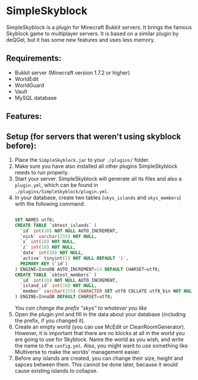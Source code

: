 SimpleSkyblock
==============

SimpleSkyblock is a plugin for Minecraft Bukkit servers. It brings the famous Skyblock game to multiplayer servers. It is based on a similar plugin by deQGel, but it has some new features and uses less memory.

Requirements:
--------------
- Bukkit server (Minecraft version 1.7.2 or higher)
- WorldEdit
- WorldGuard
- Vault
- MySQL database

Features:
--------------

Setup (for servers that weren't using skyblock before):
-----------------------------------------------------------
1. Place the `SimpleSkyblock.jar` to your `./plugins/` folder.
2. Make sure you have also installed all other plugins SimpleSkyblock needs to run
   properly.
3. Start your server. SimpleSkyblock will generate all its files and also a `plugin.yml`,
   which can be found in `./plugins/SimpleSkyblock/plugin.yml`.
4. In your database, create two tables (`skys_islands` and `skys_members`) with the following command:
   ```sql

   SET NAMES utf8;
   CREATE TABLE `sbtest_islands` (
     `id` int(10) NOT NULL AUTO_INCREMENT,
     `nick` varchar(255) NOT NULL,
     `x` int(10) NOT NULL,
     `z` int(10) NOT NULL,
     `date` int(10) NOT NULL,
     `active` tinyint(1) NOT NULL DEFAULT '1',
     PRIMARY KEY (`id`)
   ) ENGINE=InnoDB AUTO_INCREMENT=14 DEFAULT CHARSET=utf8;
   CREATE TABLE `sbtest_members` (
     `id` int(10) NOT NULL AUTO_INCREMENT,
     `island_id` int(10) NOT NULL,
     `member` varchar(255) CHARACTER SET utf8 COLLATE utf8_bin NOT NULL
   ) ENGINE=InnoDB DEFAULT CHARSET=utf8;
   ```
   *You can change the prefix "skys" to whatever you like*
5. Open the plugin.yml and fill in the data about your database (including the prefix,
   if you changed it).
6. Create an empty world (you can use McEdit or CleanRoomGenerator). However, it is
   important that there are no blocks at all in the world you are going to use for Skyblock.
   Name the world as you wish, and write the name to the `config.yml`. Also, you might
   want to use something like Multiverse to make the worlds' management easier.
7. Before any islands are created, you can change their size, height and sapces between them.
   This cannot be done later, because it would cause existing islands to collapse.
  
  
  
  
